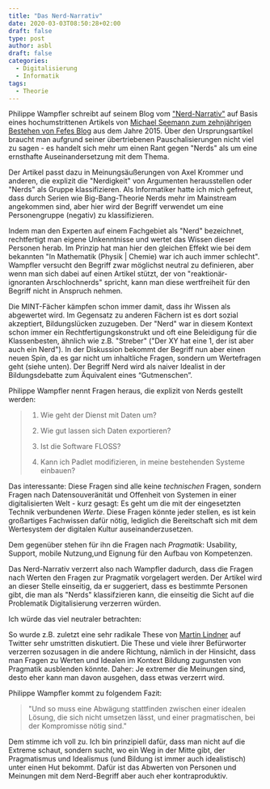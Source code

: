 ```yaml
---
title: "Das Nerd-Narrativ"
date: 2020-03-03T08:50:28+02:00
draft: false
type: post
author: asbl
draft: false
categories:
  - Digitalisierung
  - Informatik
tags:
  - Theorie
---
```


Philippe Wampfler schreibt auf seinem Blog vom ["Nerd-Narrativ"](https://schulesocialmedia.com/2020/03/03/das-nerd-narrativ-in-der-digitalen-bildung/) auf Basis eines hochumstrittenen Artikels von [Michael Seemann zum zehnjährigen Bestehen von Fefes Blog](https://taz.de/Zehn-Jahre-Fefes-Blog/!5014411/) aus dem Jahre 2015. Über den Ursprungsartikel braucht man aufgrund seiner übertriebenen Pauschalisierungen nicht viel zu sagen - es handelt sich mehr um einen Rant gegen "Nerds" als um eine ernsthafte Auseinandersetzung mit dem Thema.

Der Artikel passt dazu in Meinungsäußerungen von Axel Krommer und anderen, die explizit die "Nerdigkeit" von Argumenten herausstellen oder "Nerds" als Gruppe klassifizieren. Als Informatiker hatte ich mich gefreut, dass durch Serien wie Big-Bang-Theorie Nerds mehr im Mainstream angekommen sind, aber hier wird der Begriff verwendet um eine Personengruppe (negativ) zu klassifizieren. 

Indem man den Experten auf einem Fachgebiet als "Nerd" bezeichnet, rechtfertigt man eigene Unkenntnisse und wertet das Wissen dieser Personen herab. Im Prinzip hat man hier den gleichen Effekt wie bei dem bekannten "In Mathematik (Physik | Chemie) war ich auch immer schlecht". Wampfler versucht den Begriff zwar möglichst neutral zu definieren, aber wenn man sich dabei auf einen Artikel stützt, der von "reaktionär-ignoranten Arschlochnerds" spricht, kann man diese wertfreiheit für den Begriff nicht in Anspruch nehmen. 

Die MINT-Fächer kämpfen schon immer damit, dass ihr Wissen als abgewertet wird. Im Gegensatz zu anderen Fächern ist es dort sozial akzeptiert, Bildungslücken zuzugeben. Der "Nerd" war in diesem Kontext schon immer ein Rechtfertigungskonstrukt und oft eine Beleidigung für die Klassenbesten, ähnlich wie z.B. "Streber" ("Der XY hat eine 1, der ist aber auch ein Nerd"). In der Diskussion bekommt der Begriff nun aber einen neuen Spin, da es gar nicht um inhaltliche Fragen, sondern um Wertefragen geht (siehe unten). Der Begriff Nerd wird als naiver Idealist in der Bildungsdebatte zum Äquivalent eines “Gutmenschen”. 

Philippe Wampfler nennt Fragen heraus, die explizit von Nerds gestellt werden:

> 1. Wie geht der Dienst mit Daten um?
>    
> 2. Wie gut lassen sich Daten exportieren?
>    
> 3. Ist die Software FLOSS?
>    
> 4. Kann ich Padlet modifizieren, in meine bestehenden Systeme einbauen?
>

Das interessante: Diese Fragen sind alle keine *technischen* Fragen, sondern Fragen nach Datensouveränität und Offenheit von Systemen in einer digitalisierten Welt - kurz gesagt: Es geht um die mit der eingesetzten Technik verbundenen *Werte*. Diese Fragen könnte jeder stellen, es ist kein großartiges Fachwissen dafür nötig, lediglich die Bereitschaft sich mit dem Wertesystem der digitalen Kultur auseinanderzusetzen.

Dem gegenüber stehen für ihn die Fragen nach *Pragmatik*: Usability, Support, mobile Nutzung,und Eignung für den Aufbau von Kompetenzen.

Das Nerd-Narrativ verzerrt also nach Wampfler dadurch, dass die Fragen nach Werten den Fragen zur Pragmatik vorgelagert werden. Der Artikel wird an dieser Stelle einseitig, da er suggeriert, dass es bestimmte Personen gibt, die man als "Nerds" klassifzieren kann, die einseitig die Sicht auf die Problematik Digitalisierung verzerren würden. 

Ich würde das viel neutraler betrachten:

So wurde z.B. zuletzt eine sehr radikale These von [Martin Lindner](https://twitter.com/eBildungslabor/status/1230573979481595904) auf Twitter sehr umstritten diskutiert. Die These und viele ihrer Befürworter verzerren sozusagen in die andere Richtung, nämlich in der Hinsicht, dass man Fragen zu Werten und Idealen im Kontext Bildung zugunsten von Pragmatik ausblenden könnte. Daher: Je extremer die Meinungen sind, desto eher kann man davon ausgehen, dass etwas verzerrt wird. 

Philippe Wampfler kommt zu folgendem Fazit:

> "Und so muss eine Abwägung stattfinden zwischen einer idealen Lösung, die sich nicht umsetzen lässt, und einer pragmatischen, bei der Kompromisse nötig sind." 

Dem stimme ich voll zu. Ich bin prinzipiell dafür, dass man nicht auf die Extreme schaut, sondern sucht, wo ein Weg in der Mitte gibt, der Pragmatismus und Idealismus (und Bildung ist immer auch idealistisch) unter einen Hut bekommt. Dafür ist das Abwerten von Personen und Meinungen mit dem Nerd-Begriff aber auch eher kontraproduktiv.



